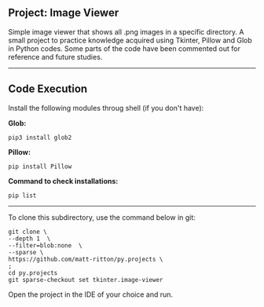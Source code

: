 ## Project: Image Viewer

Simple image viewer that shows all .png images in a specific directory. A small project to practice knowledge acquired using Tkinter, Pillow and Glob in
Python codes. Some parts of the code have been commented out for reference and future studies.

---

## Code Execution

Install the following modules throug shell (if you don't have):

  **Glob:**
    
    pip3 install glob2
    
  **Pillow:**
    
    pip install Pillow
    
  **Command to check installations:**
  
    pip list
---
To clone this subdirectory, use the command below in git:
  
    git clone \
    --depth 1  \
    --filter=blob:none  \
    --sparse \
    https://github.com/matt-ritton/py.projects \
    ;
    cd py.projects
    git sparse-checkout set tkinter.image-viewer

Open the project in the IDE of your choice and run.
